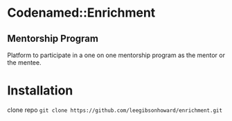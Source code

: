 # Codenamed::Enrichment
## Mentorship Program

Platform to participate in a one on one mentorship program as the mentor or the mentee.

# Installation

clone repo
`git clone https://github.com/leegibsonhoward/enrichment.git`
